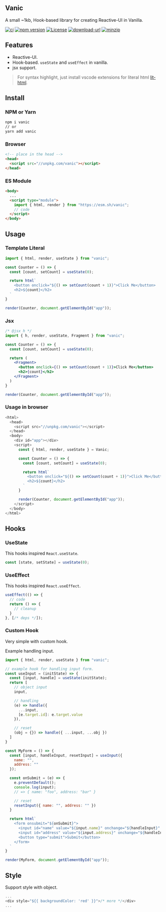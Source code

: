 ## Vanic
A small ~1kb, Hook-based library for creating Reactive-UI in Vanilla.

[![ci](https://github.com/herudi/vanic/workflows/ci/badge.svg)](https://github.com/herudi/vanic)
[![npm version](https://img.shields.io/badge/npm-0.0.6-blue.svg)](https://npmjs.org/package/vanic)
[![License](https://img.shields.io/:license-mit-blue.svg)](http://badges.mit-license.org)
[![download-url](https://img.shields.io/npm/dm/vanic.svg)](https://npmjs.org/package/vanic)
[![minzip](https://img.shields.io/bundlephobia/minzip/vanic)](https://github.com/herudi/vanic)

## Features
- Reactive-UI.
- Hook-based. `useState` and `useEffect` in vanilla.
- jsx support.

> For syntax highlight, just install vscode extensions for literal html [lit-html](https://marketplace.visualstudio.com/items?itemName=bierner.lit-html).


## Install
### NPM or Yarn
```bash
npm i vanic
// or
yarn add vanic
```
### Browser
```html
<!-- place in the head -->
<head>
  <script src="//unpkg.com/vanic"></script>
</head>
```
### ES Module
```html
<body>
  ...
  <script type="module">
    import { html, render } from "https://esm.sh/vanic";
    // code
  </script>
</body>
```
## Usage

### Template Literal
```js
import { html, render, useState } from "vanic";

const Counter = () => {
  const [count, setCount] = useState(0);

  return html`
    <button onclick="${() => setCount(count + 1)}">Click Me</button>
    <h2>${count}</h2>
  `
}

render(Counter, document.getElementById("app"));
```
### Jsx
```jsx
/* @jsx h */
import { h, render, useState, Fragment } from "vanic";

const Counter = () => {
  const [count, setCount] = useState(0);

  return (
    <Fragment>
      <button onclick={() => setCount(count + 1)}>Click Me</button>
      <h2>{count}</h2>
    </Fragment>
  )
}

render(Counter, document.getElementById("app"));
```
### Usage in browser
```js
<html>
  <head>
    <script src="//unpkg.com/vanic"></script>
  </head>
  <body>
    <div id="app"></div>
    <script>
      const { html, render, useState } = Vanic;

      const Counter = () => {
        const [count, setCount] = useState(0);

        return html`
          <button onclick="${() => setCount(count + 1)}">Click Me</button>
          <h2>${count}</h2>
        `
      }

      render(Counter, document.getElementById("app"));
    </script>
  </body>
</html>
```
## Hooks
### UseState
This hooks inspired `React.useState`.

```js
const [state, setState] = useState(0);
```
### UseEffect
This hooks inspired `React.useEffect`.
```js
useEffect(() => {
  // code
  return () => {
    // cleanup
  }
}, [/* deps */]);
```

### Custom Hook
Very simple with custom hook.

Example handling input.
```js
import { html, render, useState } from "vanic";

// example hook for handling input form.
const useInput = (initState) => {
  const [input, handle] = useState(initState);
  return [
    // object input
    input,

    // handling
    (e) => handle({ 
      ...input, 
      [e.target.id]: e.target.value 
    }),

    // reset
    (obj = {}) => handle({ ...input, ...obj })
  ]
}

const MyForm = () => {
  const [input, handleInput, resetInput] = useInput({
    name: "",
    address: ""
  });

  const onSubmit = (e) => {
    e.preventDefault();
    console.log(input);
    // => { name: "foo", address: "bar" }

    // reset
    resetInput({ name: "", address: "" })
  }

  return html`
    <form onsubmit="${onSubmit}">
      <input id="name" value="${input.name}" onchange="${handleInput}" />
      <input id="address" value="${input.address}" onchange="${handleInput}" />
      <button type="submit">Submit</button>
    </form>
  `
}

render(MyForm, document.getElementById("app"));
```
## Style
Support style with object.
```js
...
<div style="${{ backgroundColor: 'red' }}">/* more */</div>
...
```